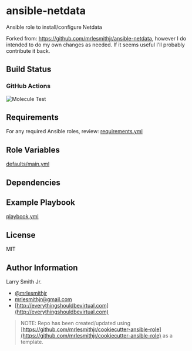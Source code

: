 # ansible-netdata

Ansible role to install/configure Netdata

Forked from: https://github.com/mrlesmithjr/ansible-netdata, however I do
intended to do my own changes as needed. If it seems useful I'll probably
contribute it back.

## Build Status

### GitHub Actions
![Molecule Test](https://github.com/jprltsnz/ansible-netdata/workflows/Molecule%20Test/badge.svg)
## Requirements

For any required Ansible roles, review:
[requirements.yml](requirements.yml)

## Role Variables

[defaults/main.yml](defaults/main.yml)

## Dependencies

## Example Playbook

[playbook.yml](playbook.yml)

## License

MIT

## Author Information

Larry Smith Jr.

- [@mrlesmithjr](https://twitter.com/mrlesmithjr)
- [mrlesmithjr@gmail.com](mailto:mrlesmithjr@gmail.com)
- [http://everythingshouldbevirtual.com](http://everythingshouldbevirtual.com)

> NOTE: Repo has been created/updated using [https://github.com/mrlesmithjr/cookiecutter-ansible-role](https://github.com/mrlesmithjr/cookiecutter-ansible-role) as a template.
